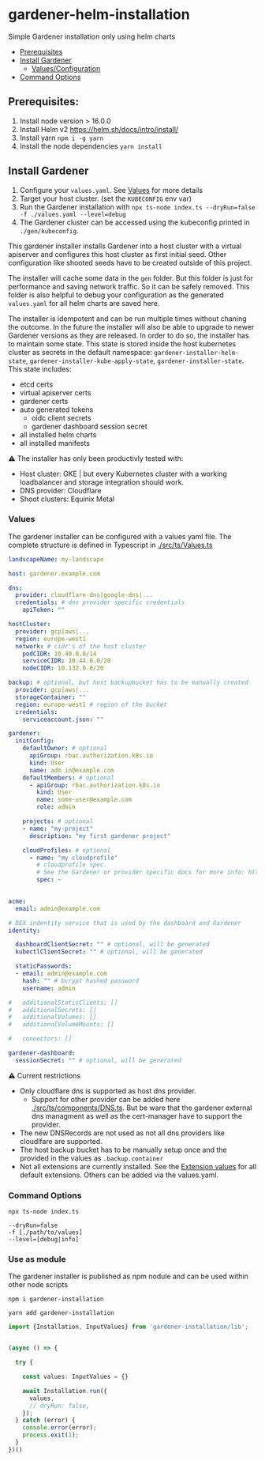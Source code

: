 # gardener-helm-installation
Simple Gardener installation only using helm charts

- [Prerequisites](#prerequisites)
- [Install Gardener](#install-gardener)
  - [Values/Configuration](#values) 
- [Command Options](#command-options)

## Prerequisites:
1. Install node version > 16.0.0
2. Install Helm v2 https://helm.sh/docs/intro/install/
3. Install yarn `npm i -g yarn`
4. Install the node dependencies `yarn install`

## Install Gardener

1. Configure your `values.yaml`. See [Values](#values) for more details
2. Target your host cluster. (set the `KUBECONFIG` env var)
3. Run the Gardener installation with `npx ts-node index.ts --dryRun=false -f ./values.yaml --level=debug`
2. The Gardener cluster can be accessed using the kubeconfig printed in `./gen/kubeconfig`.

This gardener installer installs Gardener into a host cluster with a virtual apiserver and configures this host cluster as first initial seed.
Other configuration like shooted seeds have to be created outside of this project.

The installer will cache some data in the `gen` folder. But this folder is just for performance and saving network traffic.
So it can be safely removed.
This folder is also helpful to debug your configuration as the generated `values.yaml` for all helm charts are saved here.

The installer is idempotent and can be run multiple times without chaning the outcome.
In the future the installer will also be able to upgrade to newer Gardener versions as they are released.
In order to do so, the installer has to maintain some state.
This state is stored inside the host kubernetes cluster as secrets in the default namespace: `gardener-installer-helm-state`,  `gardener-installer-kube-apply-state`, `gardener-installer-state`.
This state includes:
- etcd certs
- virtual apiserver certs
- gardener certs
- auto generated tokens 
  - oidc client secrets
  -  gardener dashboard session secret
- all installed helm charts
- all installed manifests

:warning: The installer has only been productivly tested with:
- Host cluster: GKE | but every Kubernetes cluster with a working loadbalancer and storage integration should work.
- DNS provider: Cloudflare
- Shoot clusters: Equinix Metal

### Values
The gardener installer can be configured with a values yaml file.
The complete structure is defined in Typescript in [./src/ts/Values.ts](./src/ts/Values.ts)

```yaml
landscapeName: my-landscape

host: gardener.example.com

dns:
  provider: cloudflare-dns|google-dns|...
  credentials: # dns provider specific credentials
    apiToken: ""

hostCluster:
  provider: gcp|aws|...
  region: europe-west1
  network: # cidr's of the host cluster
    podCIDR: 10.40.0.0/14
    serviceCIDR: 10.44.0.0/20
    nodeCIDR: 10.132.0.0/20

backup: # optional, but host backupbucket has to be manually created
  provider: gcp|aws|...
  storageContainer: ""
  region: europe-west1 # region of the bucket
  credentials:
    serviceaccount.json: ""

gardener:
  initConfig:
    defaultOwner: # optional
      apiGroup: rbac.authorization.k8s.io
      kind: User
      name: adm in@example.com
    defaultMembers: # optional
      - apiGroup: rbac.authorization.k8s.io
        kind: User
        name: some-user@example.com
        role: admin

    projects: # optional
    - name: "my-project"
      description: "my first gardener project"

    cloudProfiles: # optional
      - name: "my cloudprofile"
        # cloudprofile spec.
        # See the Gardener or provider specific docs for more info: https://github.com/gardener/gardener/blob/master/example/30-cloudprofile.yaml
        spec: ~ 
          

acme:
  email: admin@example.com

# DEX indentity service that is used by the dashboard and Gardener
identity:

  dashboardClientSecret: "" # optional, will be generated
  kubectlClientSecret: "" # optional, will be generated

  staticPasswords:
  - email: admin@example.com
    hash: "" # bcrypt hashed password
    username: admin

#   additionalStaticClients: []
#   additionalSecrets: []
#   additionalVolumes: []
#   additionalVolumeMounts: []

#   connectors: []

gardener-dashboard:
  sessionSecret: "" # optional, will be generated

```

:warning: Current restrictions
- Only cloudflare dns is supported as host dns provider.
  - Support for other provider can be added here [./src/ts/components/DNS.ts](./src/ts/components/DNS.ts).
    But be ware that the gardener external dns managment as well as the cert-manager have to support the provider.
- The new DNSRecords are not used as not all dns providers like cloudlfare are supported.
- The host backup bucket has to be manually setup once and the provided in the values as `.backup.container`
- Not all extensions are currently installed.
  See the [Extension values](./extensions.yaml) for all default extensions.
  Others can be added via the values.yaml.



### Command Options

```
npx ts-node index.ts

--dryRun=false
-f [./path/to/values]
--level=[debug|info]
```

### Use as module
The gardener installer is published as npm nodule and can be used within other node scripts

```
npm i gardener-installation
```

```
yarn add gardener-installation
```

```typescript
import {Installation, InputValues} from 'gardener-installation/lib';


(async () => {

  try {

    const values: InputValues = {}

    await Installation.run({
      values,
      // dryRun: false,
    });
  } catch (error) {
    console.error(error);
    process.exit(1);
  }
})()
```
